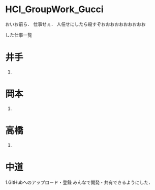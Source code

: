 # HCI_GroupWork_Gucci

おいお前ら．
仕事せぇ．
人任せにしたら殺すぞおおおおおおおおおお

した仕事一覧

# 井手
1.

# 岡本
1.

# 高橋
1.

# 中道
1.GitHubへのアップロード・登録
  みんなで開発・共有できるようにした．

